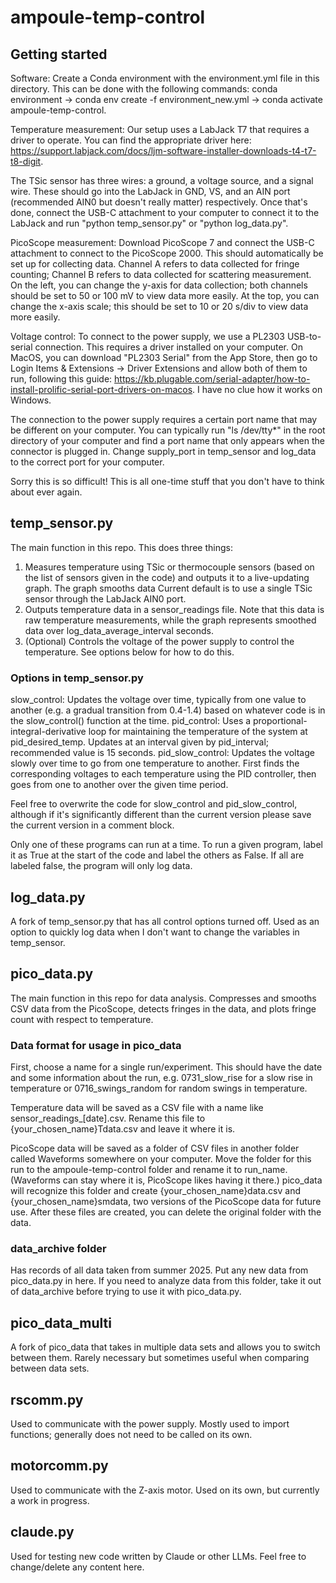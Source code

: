 # ampoule-temp-control

## Getting started

Software: Create a Conda environment with the environment.yml file in this directory. This can be done with the following commands: conda environment -> conda env create -f environment_new.yml -> conda activate ampoule-temp-control.

Temperature measurement: Our setup uses a LabJack T7 that requires a driver to operate. You can find the appropriate driver here: https://support.labjack.com/docs/ljm-software-installer-downloads-t4-t7-t8-digit.

The TSic sensor has three wires: a ground, a voltage source, and a signal wire. These should go into the LabJack in GND, VS, and an AIN port (recommended AIN0 but doesn't really matter) respectively. Once that's done, connect the USB-C attachment to your computer to connect it to the LabJack and run "python temp_sensor.py" or "python log_data.py".

PicoScope measurement: Download PicoScope 7 and connect the USB-C attachment to connect to the PicoScope 2000. This should automatically be set up for collecting data. Channel A refers to data collected for fringe counting; Channel B refers to data collected for scattering measurement. On the left, you can change the y-axis for data collection; both channels should be set to 50 or 100 mV to view data more easily. At the top, you can change the x-axis scale; this should be set to 10 or 20 s/div to view data more easily.

Voltage control: To connect to the power supply, we use a PL2303 USB-to-serial connection. This requires a driver installed on your computer. On MacOS, you can download "PL2303 Serial" from the App Store, then go to Login Items & Extensions -> Driver Extensions and allow both of them to run, following this guide: https://kb.plugable.com/serial-adapter/how-to-install-prolific-serial-port-drivers-on-macos. I have no clue how it works on Windows. 

The connection to the power supply requires a certain port name that may be different on your computer. You can typically run "ls /dev/tty*" in the root directory of your computer and find a port name that only appears when the connector is plugged in. Change supply_port in temp_sensor and log_data to the correct port for your computer.

Sorry this is so difficult! This is all one-time stuff that you don't have to think about ever again.

## temp_sensor.py
The main function in this repo. This does three things:

1. Measures temperature using TSic or thermocouple sensors (based on the list of sensors given in the code) and outputs it to a live-updating graph. The graph smooths data Current default is to use a single TSic sensor through the LabJack AIN0 port. 
2. Outputs temperature data in a sensor_readings file. Note that this data is raw temperature measurements, while the graph represents smoothed data over log_data_average_interval seconds.
3. (Optional) Controls the voltage of the power supply to control the temperature. See options below for how to do this.

### Options in temp_sensor.py
slow_control: Updates the voltage over time, typically from one value to another (e.g. a gradual transition from 0.4-1.4) based on whatever code is in the slow_control() function at the time. 
pid_control: Uses a proportional-integral-derivative loop for maintaining the temperature of the system at pid_desired_temp. Updates at an interval given by pid_interval; recommended value is 15 seconds.
pid_slow_control: Updates the voltage slowly over time to go from one temperature to another. First finds the corresponding voltages to each temperature using the PID controller, then goes from one to another over the given time period.

Feel free to overwrite the code for slow_control and pid_slow_control, although if it's significantly different than the current version please save the current version in a comment block.

Only one of these programs can run at a time. To run a given program, label it as True at the start of the code and label the others as False. If all are labeled false, the program will only log data.

## log_data.py
A fork of temp_sensor.py that has all control options turned off. Used as an option to quickly log data when I don't want to change the variables in temp_sensor.

## pico_data.py
The main function in this repo for data analysis. Compresses and smooths CSV data from the PicoScope, detects fringes in the data, and plots fringe count with respect to temperature.

### Data format for usage in pico_data
First, choose a name for a single run/experiment. This should have the date and some information about the run, e.g. 0731_slow_rise for a slow rise in temperature or 0716_swings_random for random swings in temperature. 

Temperature data will be saved as a CSV file with a name like sensor_readings_[date].csv. Rename this file to {your_chosen_name}Tdata.csv and leave it where it is.

PicoScope data will be saved as a folder of CSV files in another folder called Waveforms somewhere on your computer. Move the folder for this run to the ampoule-temp-control folder and rename it to run_name. (Waveforms can stay where it is, PicoScope likes having it there.) pico_data will recognize this folder and create {your_chosen_name}data.csv and {your_chosen_name}smdata, two versions of the PicoScope data for future use. After these files are created, you can delete the original folder with the data.

### data_archive folder
Has records of all data taken from summer 2025. Put any new data from pico_data.py in here. If you need to analyze data from this folder, take it out of data_archive before trying to use it with pico_data.py.

## pico_data_multi
A fork of pico_data that takes in multiple data sets and allows you to switch between them. Rarely necessary but sometimes useful when comparing between data sets.

## rscomm.py
Used to communicate with the power supply. Mostly used to import functions; generally does not need to be called on its own.

## motorcomm.py
Used to communicate with the Z-axis motor. Used on its own, but currently a work in progress.

## claude.py
Used for testing new code written by Claude or other LLMs. Feel free to change/delete any content here.